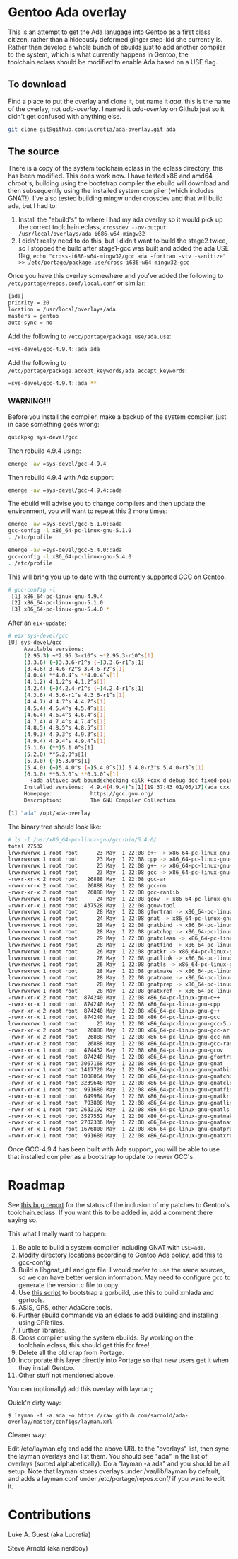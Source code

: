 # Gentoo Ada overlay

This is an attempt to get the Ada lanugage into Gentoo as a first class citizen, rather than a hideously deformed ginger
step-kid she currently is. Rather than develop a whole bunch of ebuilds just to add another compiler to the system, which
is what currently happens in Gentoo, the toolchain.eclass should be modified to enable Ada based on a USE flag.

## To download

Find a place to put the overlay and clone it, but name it *ada*, this is the name of the overlay, not *ada-overlay*. I
named it *ada-overlay* on Github just so it didn't get confused with anything else.

```bash
git clone git@github.com:Lucretia/ada-overlay.git ada
```

## The source

There is a copy of the system toolchain.eclass in the eclass directory, this has been modified. This does work now. I
have tested x86 and amd64 chroot's, building using the bootstrap compiler the ebuild will download and then subsequently
using the installed system compiler (which includes GNAT!). I've also tested building mingw under crossdev and that will
build ada, but I had to:

1. Install the "ebuild's" to where I had my ada overlay so it would pick up the correct toolchain.eclass,
```crossdev --ov-output /usr/local/overlays/ada i686-w64-mingw32```
2. I didn't really need to do this, but I didn't want to build the stage2 twice, so I stopped the build after stage1-gcc
   was built and added the ada USE flag,
```echo "cross-i686-w64-mingw32/gcc ada -fortran -vtv -sanitize" >> /etc/portage/package.use/cross-i686-w64-mingw32-gcc```

Once you have this overlay somewhere and you've added the following to ```/etc/portage/repos.conf/local.conf``` or similar:

```bash
[ada]
priority = 20
location = /usr/local/overlays/ada
masters = gentoo
auto-sync = no
```

Add the following to ```/etc/portage/package.use/ada.use```:

```bash
=sys-devel/gcc-4.9.4::ada ada
```

Add the following to ```/etc/portage/package.accept_keywords/ada.accept_keywords```:

```bash
=sys-devel/gcc-4.9.4::ada **
```

### WARNING!!!

Before you install the compiler, make a backup of the system compiler, just in case something goes wrong:

```bash
quickpkg sys-devel/gcc
```

Then rebuild 4.9.4 using:

```bash
emerge -av =sys-devel/gcc-4.9.4
```

Then rebuild 4.9.4 with Ada support:

```bash
emerge -av =sys-devel/gcc-4.9.4::ada
```

The ebuild will advise you to change compilers and then update the environment, you will want to repeat this 2 more times:

```bash
emerge -av =sys-devel/gcc-5.1.0::ada
gcc-config -l x86_64-pc-linux-gnu-5.1.0
. /etc/profile
```

```bash
emerge -av =sys-devel/gcc-5.4.0::ada
gcc-config -l x86_64-pc-linux-gnu-5.4.0
. /etc/profile
```

This will bring you up to date with the currently supported GCC on Gentoo.

```bash
# gcc-config -l
 [1] x86_64-pc-linux-gnu-4.9.4
 [2] x86_64-pc-linux-gnu-5.1.0
 [3] x86_64-pc-linux-gnu-5.4.0 *
```

After an ```eix-update```:

```bash
# eix sys-devel/gcc
[U] sys-devel/gcc
     Available versions:  
     (2.95.3) ~*2.95.3-r10^s ~*2.95.3-r10^s[1]
     (3.3.6) (~)3.3.6-r1^s (~)3.3.6-r1^s[1]
     (3.4.6) 3.4.6-r2^s 3.4.6-r2^s[1]
     (4.0.4) **4.0.4^s **4.0.4^s[1]
     (4.1.2) 4.1.2^s 4.1.2^s[1]
     (4.2.4) (~)4.2.4-r1^s (~)4.2.4-r1^s[1]
     (4.3.6) 4.3.6-r1^s 4.3.6-r1^s[1]
     (4.4.7) 4.4.7^s 4.4.7^s[1]
     (4.5.4) 4.5.4^s 4.5.4^s[1]
     (4.6.4) 4.6.4^s 4.6.4^s[1]
     (4.7.4) 4.7.4^s 4.7.4^s[1]
     (4.8.5) 4.8.5^s 4.8.5^s[1]
     (4.9.3) 4.9.3^s 4.9.3^s[1]
     (4.9.4) 4.9.4^s 4.9.4^s[1]
     (5.1.0) (**)5.1.0^s[1]
     (5.2.0) **5.2.0^s[1]
     (5.3.0) (~)5.3.0^s[1]
     (5.4.0) (~)5.4.0^s (~)5.4.0^s[1] 5.4.0-r3^s 5.4.0-r3^s[1]
     (6.3.0) **6.3.0^s **6.3.0^s[1]
       {ada altivec awt boundschecking cilk +cxx d debug doc fixed-point +fortran gcj go graphite hardened jit libssp mpx mudflap multilib +nls nopie nossp +nptl objc objc++ objc-gc +openmp +pch pie regression-test +sanitize ssp vanilla +vtv}
     Installed versions:  4.9.4(4.9.4)^s[1](19:37:43 01/05/17)(ada cxx fortran multilib nls nptl openmp sanitize vtv -altivec -awt -cilk -debug -doc -fixed-point -gcj -go -graphite -hardened -libssp -nopie -nossp -objc -objc++ -objc-gc -regression-test -vanilla) 5.1.0(5.1.0)^s[1](20:35:09 01/05/17)(cxx fortran multilib nls nptl openmp sanitize vtv -ada -altivec -awt -cilk -debug -doc -fixed-point -gcj -go -graphite -hardened -jit -libssp -mpx -nopie -nossp -objc -objc++ -objc-gc -regression-test -vanilla) 5.4.0(5.4.0)^s[1](22:08:39 01/05/17)(ada cxx fortran multilib nls nptl openmp sanitize vtv -altivec -awt -cilk -debug -doc -fixed-point -gcj -go -graphite -hardened -jit -libssp -mpx -nopie -nossp -objc -objc++ -objc-gc -regression-test -vanilla)
     Homepage:            https://gcc.gnu.org/
     Description:         The GNU Compiler Collection

[1] "ada" /opt/ada-overlay
```

The binary tree should look like:

```bash
# ls -l /usr/x86_64-pc-linux-gnu/gcc-bin/5.4.0/
total 27532
lrwxrwxrwx 1 root root      23 May  1 22:08 c++ -> x86_64-pc-linux-gnu-c++
lrwxrwxrwx 1 root root      23 May  1 22:08 cpp -> x86_64-pc-linux-gnu-cpp
lrwxrwxrwx 1 root root      23 May  1 22:08 g++ -> x86_64-pc-linux-gnu-g++
lrwxrwxrwx 1 root root      23 May  1 22:08 gcc -> x86_64-pc-linux-gnu-gcc
-rwxr-xr-x 2 root root   26888 May  1 22:08 gcc-ar
-rwxr-xr-x 2 root root   26888 May  1 22:08 gcc-nm
-rwxr-xr-x 2 root root   26888 May  1 22:08 gcc-ranlib
lrwxrwxrwx 1 root root      24 May  1 22:08 gcov -> x86_64-pc-linux-gnu-gcov
-rwxr-xr-x 1 root root  437528 May  1 22:08 gcov-tool
lrwxrwxrwx 1 root root      28 May  1 22:08 gfortran -> x86_64-pc-linux-gnu-gfortran
lrwxrwxrwx 1 root root      24 May  1 22:08 gnat -> x86_64-pc-linux-gnu-gnat
lrwxrwxrwx 1 root root      28 May  1 22:08 gnatbind -> x86_64-pc-linux-gnu-gnatbind
lrwxrwxrwx 1 root root      28 May  1 22:08 gnatchop -> x86_64-pc-linux-gnu-gnatchop
lrwxrwxrwx 1 root root      29 May  1 22:08 gnatclean -> x86_64-pc-linux-gnu-gnatclean
lrwxrwxrwx 1 root root      28 May  1 22:08 gnatfind -> x86_64-pc-linux-gnu-gnatfind
lrwxrwxrwx 1 root root      26 May  1 22:08 gnatkr -> x86_64-pc-linux-gnu-gnatkr
lrwxrwxrwx 1 root root      28 May  1 22:08 gnatlink -> x86_64-pc-linux-gnu-gnatlink
lrwxrwxrwx 1 root root      26 May  1 22:08 gnatls -> x86_64-pc-linux-gnu-gnatls
lrwxrwxrwx 1 root root      28 May  1 22:08 gnatmake -> x86_64-pc-linux-gnu-gnatmake
lrwxrwxrwx 1 root root      28 May  1 22:08 gnatname -> x86_64-pc-linux-gnu-gnatname
lrwxrwxrwx 1 root root      28 May  1 22:08 gnatprep -> x86_64-pc-linux-gnu-gnatprep
lrwxrwxrwx 1 root root      28 May  1 22:08 gnatxref -> x86_64-pc-linux-gnu-gnatxref
-rwxr-xr-x 2 root root  874240 May  1 22:08 x86_64-pc-linux-gnu-c++
-rwxr-xr-x 1 root root  874240 May  1 22:08 x86_64-pc-linux-gnu-cpp
-rwxr-xr-x 2 root root  874240 May  1 22:08 x86_64-pc-linux-gnu-g++
-rwxr-xr-x 1 root root  874240 May  1 22:08 x86_64-pc-linux-gnu-gcc
lrwxrwxrwx 1 root root      23 May  1 22:08 x86_64-pc-linux-gnu-gcc-5.4.0 -> x86_64-pc-linux-gnu-gcc
-rwxr-xr-x 2 root root   26888 May  1 22:08 x86_64-pc-linux-gnu-gcc-ar
-rwxr-xr-x 2 root root   26888 May  1 22:08 x86_64-pc-linux-gnu-gcc-nm
-rwxr-xr-x 2 root root   26888 May  1 22:08 x86_64-pc-linux-gnu-gcc-ranlib
-rwxr-xr-x 1 root root  474432 May  1 22:08 x86_64-pc-linux-gnu-gcov
-rwxr-xr-x 1 root root  874240 May  1 22:08 x86_64-pc-linux-gnu-gfortran
-rwxr-xr-x 1 root root 3067168 May  1 22:08 x86_64-pc-linux-gnu-gnat
-rwxr-xr-x 1 root root 1417720 May  1 22:08 x86_64-pc-linux-gnu-gnatbind
-rwxr-xr-x 1 root root 1008064 May  1 22:08 x86_64-pc-linux-gnu-gnatchop
-rwxr-xr-x 1 root root 3239648 May  1 22:08 x86_64-pc-linux-gnu-gnatclean
-rwxr-xr-x 1 root root  991680 May  1 22:08 x86_64-pc-linux-gnu-gnatfind
-rwxr-xr-x 1 root root  649984 May  1 22:08 x86_64-pc-linux-gnu-gnatkr
-rwxr-xr-x 1 root root  793808 May  1 22:08 x86_64-pc-linux-gnu-gnatlink
-rwxr-xr-x 1 root root 2632192 May  1 22:08 x86_64-pc-linux-gnu-gnatls
-rwxr-xr-x 1 root root 3527552 May  1 22:08 x86_64-pc-linux-gnu-gnatmake
-rwxr-xr-x 1 root root 2702336 May  1 22:08 x86_64-pc-linux-gnu-gnatname
-rwxr-xr-x 1 root root 1676800 May  1 22:08 x86_64-pc-linux-gnu-gnatprep
-rwxr-xr-x 1 root root  991680 May  1 22:08 x86_64-pc-linux-gnu-gnatxref
```

Once GCC-4.9.4 has been built with Ada support, you will be able to use that installed compiler as a bootstrap to update
to newer GCC's.

# Roadmap

See [this bug report](https://bugs.gentoo.org/show_bug.cgi?id=592060) for the status of the inclusion of my patches to
Gentoo's toolchain.eclass. If you want this to be added in, add a comment there saying so.

This what I really want to happen:

1. Be able to build a system compiler including GNAT with ```USE=ada```.
2. Modify directory locations according to Gentoo Ada policy, add this to gcc-config
3. Build a libgnat_util and gpr file. I would prefer to use the same sources, so we can have better version information. May need to configure gcc to generate the version.c file to copy.
4. Use [this script](https://github.com/AdaCore/gprbuild/commit/eaa3b24efeba20c3ebc1fd091fa9d78ad3a6510a) to bootstrap a gprbuild, use this to build xmlada and gprtools.
5. ASIS, GPS, other AdaCore tools.
6. Further ebuild commands via an eclass to add building and installing using GPR files.
7. Further libraries.
8. Cross compiler using the system ebuilds. By working on the toolchain.eclass, this should get this for free!
9. Delete all the old crap from Portage.
10. Incorporate this layer directly into Portage so that new users get it when they install Gentoo.
11. Other stuff not mentioned above.

You can (optionally) add this overlay with layman;

Quick'n dirty way:

```
$ layman -f -a ada -o https://raw.github.com/sarnold/ada-overlay/master/configs/layman.xml
```

Cleaner way:

Edit /etc/layman.cfg and add the above URL to the "overlays" list, then sync
the layman overlays and list them.  You should see "ada" in the list of
overlays (sorted alphabetically).  Do a "layman -a ada" and you should be all
setup.  Note that layman stores overlays under /var/lib/layman by default, and
adds a layman.conf under /etc/portage/repos.conf/ if you want to edit it.

# Contributions

Luke A. Guest (aka Lucretia)

Steve Arnold (aka nerdboy)

